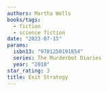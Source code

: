 ```yaml
---
authors: Martha Wells
books/tags:
  - fiction
  - science fiction
date: "2023-07-15"
params:
  isbn13: "9781250191854"
  series: The Murderbot Diaries
  year: "2018"
star_rating: 3
title: Exit Strategy
---
```

